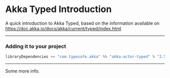 # Akka Typed Introduction
A quick introduction to Akka Typed, based on the information available on https://doc.akka.io/docs/akka/current/typed/index.html

---
### Adding it to your project

```scala
libraryDependencies += "com.typesafe.akka" %% "akka-actor-typed" % "2.5.13"
``` 

---
Some more info.